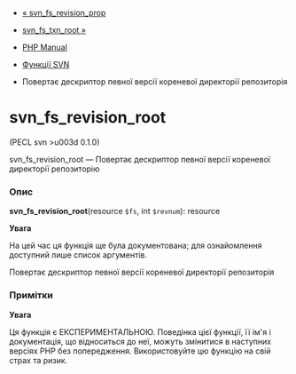 - [« svn_fs_revision_prop](function.svn-fs-revision-prop.md)
- [svn_fs_txn_root »](function.svn-fs-txn-root.md)

- [PHP Manual](index.md)
- [Функції SVN](ref.svn.md)
- Повертає дескриптор певної версії кореневої директорії
репозиторія

# svn_fs_revision_root

(PECL svn \>u003d 0.1.0)

svn_fs_revision_root — Повертає дескриптор певної версії
кореневої директорії репозиторію

### Опис

**svn_fs_revision_root**(resource `$fs`, int `$revnum`): resource

**Увага**

На цей час ця функція ще була документована; для
ознайомлення доступний лише список аргументів.

Повертає дескриптор певної версії кореневої директорії
репозиторія

### Примітки

**Увага**

Ця функція є ЕКСПЕРИМЕНТАЛЬНОЮ. Поведінка цієї функції, її ім'я
і документація, що відноситься до неї, можуть змінитися в наступних версіях
PHP без попередження. Використовуйте цю функцію на свій страх та ризик.
